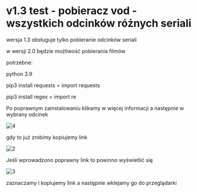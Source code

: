 # v1.3 test - pobieracz vod - wszystkich odcinków różnych seriali

wersja 1.3 obsługuje tylko pobieranie odcinków seriali

w wersji 2.0 będzie możliwość pobierania filmów

potrzebne:
 
   python 3.9
 
   pip3 install requests = import requests
 
   pip3 install regex = import re
   
   
Po poprawnym zainstalowaniu klikamy w więcej informacji a następnie w wybrany odcinek

![4](https://user-images.githubusercontent.com/98317764/220185958-a0b2a2b1-f1b2-4ec3-acbe-6ad6c5a6e82c.png)

gdy to już zrobimy kopiujemy link

![2](https://user-images.githubusercontent.com/98317764/220185160-cee34107-831e-4f01-9b0f-32b6acdd2cc4.png)

Jeśli wprowadzono poprawny link to powinno wyświetlić się

![3](https://user-images.githubusercontent.com/98317764/220185132-320d905c-79f7-4ebd-af93-5c9f17566710.png)

zaznaczamy i kopiujemy link a następnie wklejamy go do przeglądarki
